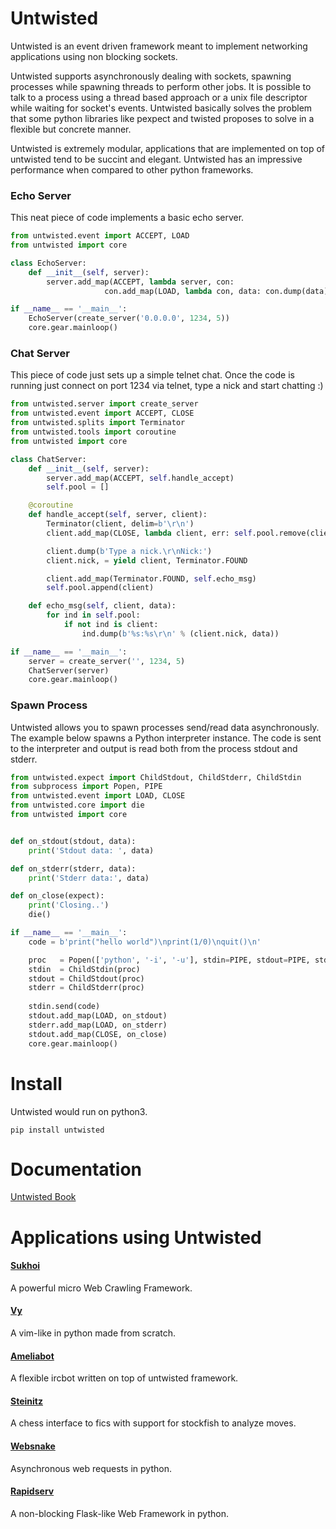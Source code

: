 Untwisted
=========

Untwisted is an event driven framework meant to implement networking applications using
non blocking sockets.

Untwisted supports asynchronously dealing with sockets, spawning processes while spawning threads to 
perform other jobs. It is possible to talk to a process using a thread based approach or a unix file 
descriptor while waiting for socket's events. Untwisted basically solves the problem that some python 
libraries like pexpect and twisted proposes to solve in a flexible but concrete manner.

Untwisted is extremely modular, applications that are implemented on top of untwisted tend to be 
succint and elegant. Untwisted has an impressive performance when compared to other python frameworks.

### Echo Server

This neat piece of code implements a basic echo server.

~~~python
from untwisted.event import ACCEPT, LOAD
from untwisted import core

class EchoServer:
    def __init__(self, server):
        server.add_map(ACCEPT, lambda server, con: 
                     con.add_map(LOAD, lambda con, data: con.dump(data)))

if __name__ == '__main__':
    EchoServer(create_server('0.0.0.0', 1234, 5))
    core.gear.mainloop()
~~~

### Chat Server

This piece of code just sets up a simple telnet chat. Once the code
is running just connect on port 1234 via telnet, type a nick and start chatting :)

~~~python
from untwisted.server import create_server
from untwisted.event import ACCEPT, CLOSE
from untwisted.splits import Terminator
from untwisted.tools import coroutine
from untwisted import core

class ChatServer:
    def __init__(self, server):
        server.add_map(ACCEPT, self.handle_accept)
        self.pool = []

    @coroutine
    def handle_accept(self, server, client):
        Terminator(client, delim=b'\r\n')
        client.add_map(CLOSE, lambda client, err: self.pool.remove(client))

        client.dump(b'Type a nick.\r\nNick:')    
        client.nick, = yield client, Terminator.FOUND

        client.add_map(Terminator.FOUND, self.echo_msg)
        self.pool.append(client)

    def echo_msg(self, client, data):
        for ind in self.pool:
            if not ind is client:
                ind.dump(b'%s:%s\r\n' % (client.nick, data))

if __name__ == '__main__':
    server = create_server('', 1234, 5)
    ChatServer(server)
    core.gear.mainloop()
~~~


### Spawn Process

Untwisted allows you to spawn processes send/read data asynchronously. The example below
spawns a Python interpreter instance. The code is sent to the interpreter and output
is read both from the process stdout and stderr.

~~~python
from untwisted.expect import ChildStdout, ChildStderr, ChildStdin
from subprocess import Popen, PIPE
from untwisted.event import LOAD, CLOSE
from untwisted.core import die
from untwisted import core


def on_stdout(stdout, data):
    print('Stdout data: ', data)

def on_stderr(stderr, data):
    print('Stderr data:', data)

def on_close(expect):
    print('Closing..')
    die()

if __name__ == '__main__':
    code = b'print("hello world")\nprint(1/0)\nquit()\n'

    proc   = Popen(['python', '-i', '-u'], stdin=PIPE, stdout=PIPE, stderr=PIPE)
    stdin  = ChildStdin(proc)
    stdout = ChildStdout(proc)
    stderr = ChildStderr(proc)
    
    stdin.send(code)
    stdout.add_map(LOAD, on_stdout)
    stderr.add_map(LOAD, on_stderr)
    stdout.add_map(CLOSE, on_close)
    core.gear.mainloop()
~~~

Install
=======

Untwisted would run on python3.

    pip install untwisted


Documentation
=============

[Untwisted Book](https://github.com/untwisted/untwisted/wiki)

Applications using Untwisted
============================

#### [Sukhoi](https://github.com/untwisted/sukhoi)

A powerful micro Web Crawling Framework.

#### [Vy](https://github.com/vyapp/vy)

A vim-like in python made from scratch.

#### [Ameliabot](https://github.com/untwisted/ameliabot)

A flexible ircbot written on top of untwisted framework.

#### [Steinitz](https://github.com/untwisted/steinitz)

A chess interface to fics with support for stockfish to analyze moves.

#### [Websnake](https://github.com/untwisted/websnake)

Asynchronous web requests in python.

#### [Rapidserv](https://github.com/untwisted/rapidserv)

A non-blocking Flask-like Web Framework in python.
